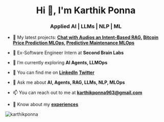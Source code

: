 <h1 align="center">Hi 👋, I'm Karthik Ponna</h1>
<h3 align="center">Applied AI | LLMs | NLP | ML</h3>

- 🔭 My latest projects: **[Chat with Audios an Intent-Based RAG](https://github.com/karthikponna/chat_with_audios), [Bitcoin Price Prediction MLOps](https://github.com/karthikponna/Bitcoin_Price_Prediction_MLOps), [Predictive Maintenance MLOps](https://github.com/karthikponna/Predictive_Maintenance_MLOps)**

- 💪 Ex-Software Engineer Intern at **Second Brain Labs**

- 🌱 I’m currently exploring **AI Agents, LLMOps**

- 🤝 You can find me on [**LinkedIn**](https://www.linkedin.com/in/karthik-ponna/) [**Twitter**](https://x.com/karthikponna19)

- 💬 Ask me about **AI, Agents, RAG, LLMs, NLP, MLOps**

- 📫 You can reach out to me at **karthikponna963@gmail.com**

- 📄 Know about my [**experiences**](https://drive.google.com/file/d/1Zs01XWFyo2DDBMTy0zf2qU3mRgAZQAgH/view?usp=sharing)

<p><img align="center" src="https://github-readme-streak-stats.herokuapp.com/?user=karthikponna&" alt="karthikponna" /></p>
